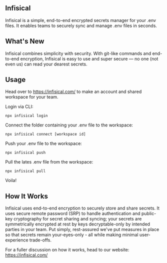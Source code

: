 ## Infisical

Infisical is a simple, end-to-end encrypted secrets manager for your .env files. It enables teams to securely sync and manage .env files in seconds.

## What's New

Infisical combines simplicity with security. With git-like commands and end-to-end encryption, Infisical is easy to use and super secure — no one (not even us) can read your dearest secrets.

## Usage

Head over to https://infisical.com/ to make an account and shared workspace for your team.

Login via CLI:

```
npx infisical login
```

Connect the folder containing your .env file to the workspace:

```
npx infisical connect [workspace id]
```

Push your .env file to the workspace:

```
npx infisical push
```

Pull the lates .env file from the workspace:

```
npx infisical pull
```

Voila!

## How It Works

Infisical uses end-to-end encryption to securely store and share secrets. It uses secure remote password (SRP) to handle authentication and public-key cryptography for secret sharing and syncing; your secrets are symmetrically encrypted at rest by keys decryptable-only by intended parties in your team. Put simply, rest-assured we've put measures in place so that secrets remain your-eyes-only - all while making minimal user-experience trade-offs.

For a fuller discussion on how it works, head to our website: https://infisical.com/ 
